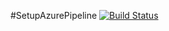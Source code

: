 #SetupAzurePipeline
[![Build Status](https://dev.azure.com/KaushiksTutorial/DevProject/_apis/build/status%2Fkaushikpaul90.SetupAzurePipeline?branchName=main)](https://dev.azure.com/KaushiksTutorial/DevProject/_build/latest?definitionId=2&branchName=main)
